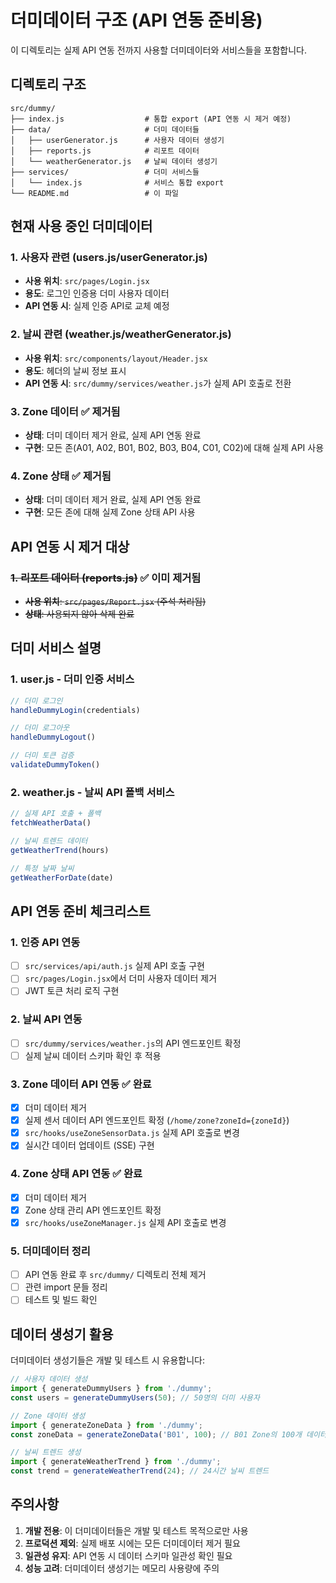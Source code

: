 # 더미데이터 구조 (API 연동 준비용)

이 디렉토리는 실제 API 연동 전까지 사용할 더미데이터와 서비스들을 포함합니다.

## 디렉토리 구조

```
src/dummy/
├── index.js                  # 통합 export (API 연동 시 제거 예정)
├── data/                     # 더미 데이터들
│   ├── userGenerator.js      # 사용자 데이터 생성기
│   ├── reports.js            # 리포트 데이터
│   └── weatherGenerator.js   # 날씨 데이터 생성기
├── services/                 # 더미 서비스들
│   └── index.js              # 서비스 통합 export
└── README.md                 # 이 파일
```

## 현재 사용 중인 더미데이터

### 1. 사용자 관련 (users.js/userGenerator.js)
- **사용 위치**: `src/pages/Login.jsx`
- **용도**: 로그인 인증용 더미 사용자 데이터
- **API 연동 시**: 실제 인증 API로 교체 예정

### 2. 날씨 관련 (weather.js/weatherGenerator.js)
- **사용 위치**: `src/components/layout/Header.jsx`
- **용도**: 헤더의 날씨 정보 표시
- **API 연동 시**: `src/dummy/services/weather.js`가 실제 API 호출로 전환

### 3. Zone 데이터 ✅ 제거됨
- **상태**: 더미 데이터 제거 완료, 실제 API 연동 완료
- **구현**: 모든 존(A01, A02, B01, B02, B03, B04, C01, C02)에 대해 실제 API 사용

### 4. Zone 상태 ✅ 제거됨
- **상태**: 더미 데이터 제거 완료, 실제 API 연동 완료
- **구현**: 모든 존에 대해 실제 Zone 상태 API 사용

## API 연동 시 제거 대상

### ~~1. 리포트 데이터 (reports.js)~~ ✅ 이미 제거됨
- ~~**사용 위치**: `src/pages/Report.jsx` (주석 처리됨)~~
- ~~**상태**: 사용되지 않아 삭제 완료~~

## 더미 서비스 설명

### 1. user.js - 더미 인증 서비스
```javascript
// 더미 로그인
handleDummyLogin(credentials)

// 더미 로그아웃
handleDummyLogout()

// 더미 토큰 검증
validateDummyToken()
```

### 2. weather.js - 날씨 API 폴백 서비스
```javascript
// 실제 API 호출 + 폴백
fetchWeatherData()

// 날씨 트렌드 데이터
getWeatherTrend(hours)

// 특정 날짜 날씨
getWeatherForDate(date)
```

## API 연동 준비 체크리스트

### 1. 인증 API 연동
- [ ] `src/services/api/auth.js` 실제 API 호출 구현
- [ ] `src/pages/Login.jsx`에서 더미 사용자 데이터 제거
- [ ] JWT 토큰 처리 로직 구현

### 2. 날씨 API 연동
- [ ] `src/dummy/services/weather.js`의 API 엔드포인트 확정
- [ ] 실제 날씨 데이터 스키마 확인 후 적용

### 3. Zone 데이터 API 연동 ✅ 완료
- [x] 더미 데이터 제거
- [x] 실제 센서 데이터 API 엔드포인트 확정 (`/home/zone?zoneId={zoneId}`)
- [x] `src/hooks/useZoneSensorData.js` 실제 API 호출로 변경
- [x] 실시간 데이터 업데이트 (SSE) 구현

### 4. Zone 상태 API 연동 ✅ 완료
- [x] 더미 데이터 제거
- [x] Zone 상태 관리 API 엔드포인트 확정
- [x] `src/hooks/useZoneManager.js` 실제 API 호출로 변경

### 5. 더미데이터 정리
- [ ] API 연동 완료 후 `src/dummy/` 디렉토리 전체 제거
- [ ] 관련 import 문들 정리
- [ ] 테스트 및 빌드 확인

## 데이터 생성기 활용

더미데이터 생성기들은 개발 및 테스트 시 유용합니다:

```javascript
// 사용자 데이터 생성
import { generateDummyUsers } from './dummy';
const users = generateDummyUsers(50); // 50명의 더미 사용자

// Zone 데이터 생성
import { generateZoneData } from './dummy';
const zoneData = generateZoneData('B01', 100); // B01 Zone의 100개 데이터

// 날씨 트렌드 생성
import { generateWeatherTrend } from './dummy';
const trend = generateWeatherTrend(24); // 24시간 날씨 트렌드
```

## 주의사항

1. **개발 전용**: 이 더미데이터들은 개발 및 테스트 목적으로만 사용
2. **프로덕션 제외**: 실제 배포 시에는 모든 더미데이터 제거 필요
3. **일관성 유지**: API 연동 시 데이터 스키마 일관성 확인 필요
4. **성능 고려**: 더미데이터 생성기는 메모리 사용량에 주의
